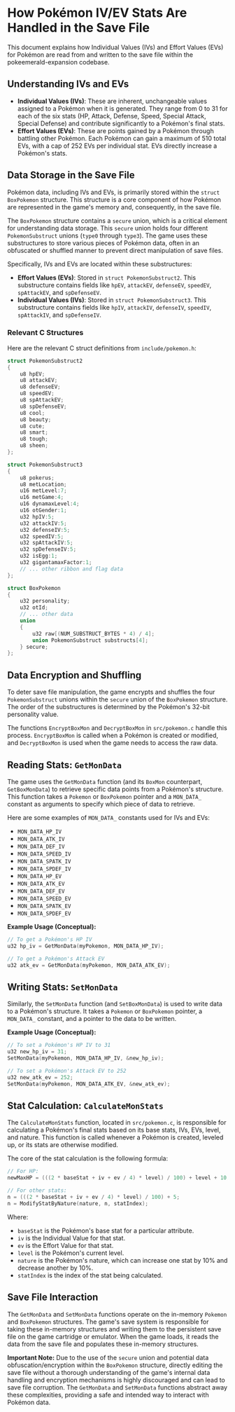 # How Pokémon IV/EV Stats Are Handled in the Save File

This document explains how Individual Values (IVs) and Effort Values (EVs) for Pokémon are read from and written to the save file within the pokeemerald-expansion codebase.

## Understanding IVs and EVs

*   **Individual Values (IVs)**: These are inherent, unchangeable values assigned to a Pokémon when it is generated. They range from 0 to 31 for each of the six stats (HP, Attack, Defense, Speed, Special Attack, Special Defense) and contribute significantly to a Pokémon's final stats.
*   **Effort Values (EVs)**: These are points gained by a Pokémon through battling other Pokémon. Each Pokémon can gain a maximum of 510 total EVs, with a cap of 252 EVs per individual stat. EVs directly increase a Pokémon's stats.

## Data Storage in the Save File

Pokémon data, including IVs and EVs, is primarily stored within the `struct BoxPokemon` structure. This structure is a core component of how Pokémon are represented in the game's memory and, consequently, in the save file.

The `BoxPokemon` structure contains a `secure` union, which is a critical element for understanding data storage. This `secure` union holds four different `PokemonSubstruct` unions (`type0` through `type3`). The game uses these substructures to store various pieces of Pokémon data, often in an obfuscated or shuffled manner to prevent direct manipulation of save files.

Specifically, IVs and EVs are located within these substructures:

*   **Effort Values (EVs)**: Stored in `struct PokemonSubstruct2`. This substructure contains fields like `hpEV`, `attackEV`, `defenseEV`, `speedEV`, `spAttackEV`, and `spDefenseEV`.
*   **Individual Values (IVs)**: Stored in `struct PokemonSubstruct3`. This substructure contains fields like `hpIV`, `attackIV`, `defenseIV`, `speedIV`, `spAttackIV`, and `spDefenseIV`.

### Relevant C Structures

Here are the relevant C struct definitions from `include/pokemon.h`:

```c
struct PokemonSubstruct2
{
    u8 hpEV;
    u8 attackEV;
    u8 defenseEV;
    u8 speedEV;
    u8 spAttackEV;
    u8 spDefenseEV;
    u8 cool;
    u8 beauty;
    u8 cute;
    u8 smart;
    u8 tough;
    u8 sheen;
};

struct PokemonSubstruct3
{
    u8 pokerus;
    u8 metLocation;
    u16 metLevel:7;
    u16 metGame:4;
    u16 dynamaxLevel:4;
    u16 otGender:1;
    u32 hpIV:5;
    u32 attackIV:5;
    u32 defenseIV:5;
    u32 speedIV:5;
    u32 spAttackIV:5;
    u32 spDefenseIV:5;
    u32 isEgg:1;
    u32 gigantamaxFactor:1;
    // ... other ribbon and flag data
};

struct BoxPokemon
{
    u32 personality;
    u32 otId;
    // ... other data
    union
    {
        u32 raw[(NUM_SUBSTRUCT_BYTES * 4) / 4];
        union PokemonSubstruct substructs[4];
    } secure;
};
```

## Data Encryption and Shuffling

To deter save file manipulation, the game encrypts and shuffles the four `PokemonSubstruct` unions within the `secure` union of the `BoxPokemon` structure. The order of the substructures is determined by the Pokémon's 32-bit personality value.

The functions `EncryptBoxMon` and `DecryptBoxMon` in `src/pokemon.c` handle this process. `EncryptBoxMon` is called when a Pokémon is created or modified, and `DecryptBoxMon` is used when the game needs to access the raw data.

## Reading Stats: `GetMonData`

The game uses the `GetMonData` function (and its `BoxMon` counterpart, `GetBoxMonData`) to retrieve specific data points from a Pokémon's structure. This function takes a `Pokemon` or `BoxPokemon` pointer and a `MON_DATA_` constant as arguments to specify which piece of data to retrieve.

Here are some examples of `MON_DATA_` constants used for IVs and EVs:

*   `MON_DATA_HP_IV`
*   `MON_DATA_ATK_IV`
*   `MON_DATA_DEF_IV`
*   `MON_DATA_SPEED_IV`
*   `MON_DATA_SPATK_IV`
*   `MON_DATA_SPDEF_IV`
*   `MON_DATA_HP_EV`
*   `MON_DATA_ATK_EV`
*   `MON_DATA_DEF_EV`
*   `MON_DATA_SPEED_EV`
*   `MON_DATA_SPATK_EV`
*   `MON_DATA_SPDEF_EV`

**Example Usage (Conceptual):**

```c
// To get a Pokémon's HP IV
u32 hp_iv = GetMonData(myPokemon, MON_DATA_HP_IV);

// To get a Pokémon's Attack EV
u32 atk_ev = GetMonData(myPokemon, MON_DATA_ATK_EV);
```

## Writing Stats: `SetMonData`

Similarly, the `SetMonData` function (and `SetBoxMonData`) is used to write data to a Pokémon's structure. It takes a `Pokemon` or `BoxPokemon` pointer, a `MON_DATA_` constant, and a pointer to the data to be written.

**Example Usage (Conceptual):**

```c
// To set a Pokémon's HP IV to 31
u32 new_hp_iv = 31;
SetMonData(myPokemon, MON_DATA_HP_IV, &new_hp_iv);

// To set a Pokémon's Attack EV to 252
u32 new_atk_ev = 252;
SetMonData(myPokemon, MON_DATA_ATK_EV, &new_atk_ev);
```

## Stat Calculation: `CalculateMonStats`

The `CalculateMonStats` function, located in `src/pokemon.c`, is responsible for calculating a Pokémon's final stats based on its base stats, IVs, EVs, level, and nature. This function is called whenever a Pokémon is created, leveled up, or its stats are otherwise modified.

The core of the stat calculation is the following formula:

```c
// For HP:
newMaxHP = (((2 * baseStat + iv + ev / 4) * level) / 100) + level + 10;

// For other stats:
n = (((2 * baseStat + iv + ev / 4) * level) / 100) + 5;
n = ModifyStatByNature(nature, n, statIndex);
```

Where:

*   `baseStat` is the Pokémon's base stat for a particular attribute.
*   `iv` is the Individual Value for that stat.
*   `ev` is the Effort Value for that stat.
*   `level` is the Pokémon's current level.
*   `nature` is the Pokémon's nature, which can increase one stat by 10% and decrease another by 10%.
*   `statIndex` is the index of the stat being calculated.

## Save File Interaction

The `GetMonData` and `SetMonData` functions operate on the in-memory `Pokemon` and `BoxPokemon` structures. The game's save system is responsible for taking these in-memory structures and writing them to the persistent save file on the game cartridge or emulator. When the game loads, it reads the data from the save file and populates these in-memory structures.

**Important Note:** Due to the use of the `secure` union and potential data obfuscation/encryption within the `BoxPokemon` structure, directly editing the save file without a thorough understanding of the game's internal data handling and encryption mechanisms is highly discouraged and can lead to save file corruption. The `GetMonData` and `SetMonData` functions abstract away these complexities, providing a safe and intended way to interact with Pokémon data.